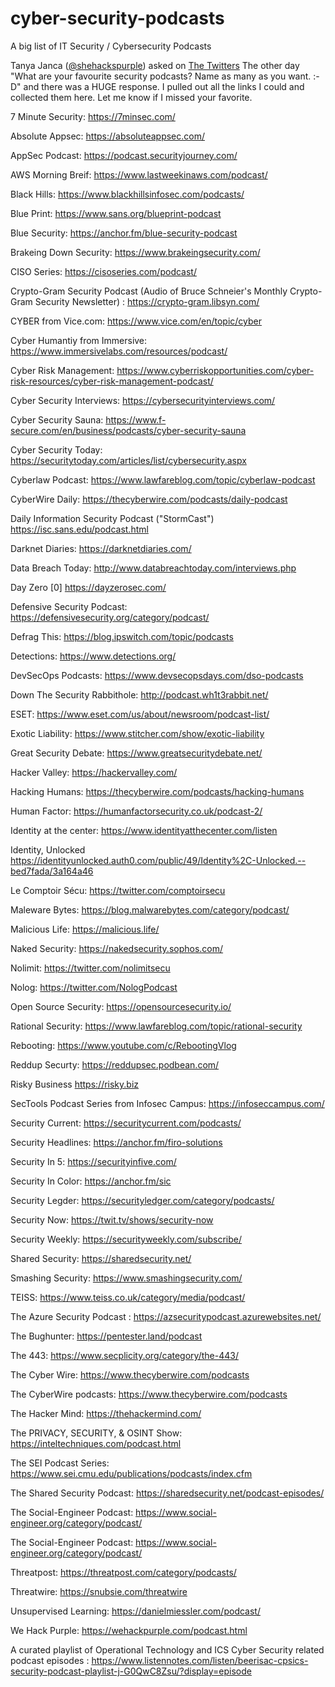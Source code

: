 # cyber-security-podcasts
A big list of IT Security / Cybersecurity Podcasts

Tanya Janca ([@shehackspurple](https://twitter.com/shehackspurple/s)) asked on [The Twitters](https://twitter.com/shehackspurple/status/1341920266021027842) The other day "What are your favourite security podcasts? Name as many as you want. :-D" and there was a HUGE response. I pulled out all the links I could and collected them here. Let me know if I missed your favorite.



7 Minute Security: https://7minsec.com/

Absolute Appsec: https://absoluteappsec.com/

AppSec Podcast: https://podcast.securityjourney.com/

AWS Morning Breif: https://www.lastweekinaws.com/podcast/

Black Hills: https://www.blackhillsinfosec.com/podcasts/

Blue Print: https://www.sans.org/blueprint-podcast

Blue Security: https://anchor.fm/blue-security-podcast

Brakeing Down Security: https://www.brakeingsecurity.com/

CISO Series: https://cisoseries.com/podcast/

Crypto-Gram Security Podcast (Audio of Bruce Schneier's Monthly Crypto-Gram Security Newsletter) : https://crypto-gram.libsyn.com/

CYBER from Vice.com: https://www.vice.com/en/topic/cyber

Cyber Humantiy from Immersive: https://www.immersivelabs.com/resources/podcast/

Cyber Risk Management: https://www.cyberriskopportunities.com/cyber-risk-resources/cyber-risk-management-podcast/

Cyber Security Interviews: https://cybersecurityinterviews.com/

Cyber Security Sauna: https://www.f-secure.com/en/business/podcasts/cyber-security-sauna

Cyber Security Today: https://securitytoday.com/articles/list/cybersecurity.aspx

Cyberlaw Podcast: https://www.lawfareblog.com/topic/cyberlaw-podcast

CyberWire Daily: https://thecyberwire.com/podcasts/daily-podcast

Daily Information Security Podcast ("StormCast") https://isc.sans.edu/podcast.html

Darknet Diaries: https://darknetdiaries.com/

Data Breach Today: http://www.databreachtoday.com/interviews.php

Day Zero [0] https://dayzerosec.com/

Defensive Security Podcast: https://defensivesecurity.org/category/podcast/

Defrag This: https://blog.ipswitch.com/topic/podcasts

Detections: https://www.detections.org/

DevSecOps Podcasts: https://www.devsecopsdays.com/dso-podcasts

Down The Security Rabbithole: http://podcast.wh1t3rabbit.net/

ESET: https://www.eset.com/us/about/newsroom/podcast-list/

Exotic Liability: https://www.stitcher.com/show/exotic-liability

Great Security Debate: https://www.greatsecuritydebate.net/

Hacker Valley: https://hackervalley.com/

Hacking Humans: https://thecyberwire.com/podcasts/hacking-humans

Human Factor: https://humanfactorsecurity.co.uk/podcast-2/

Identity at the center: https://www.identityatthecenter.com/listen

Identity, Unlocked  https://identityunlocked.auth0.com/public/49/Identity%2C-Unlocked.--bed7fada/3a164a46

Le Comptoir Sécu: https://twitter.com/comptoirsecu

Maleware Bytes: https://blog.malwarebytes.com/category/podcast/

Malicious Life: https://malicious.life/

Naked Security: https://nakedsecurity.sophos.com/

Nolimit: https://twitter.com/nolimitsecu

Nolog: https://twitter.com/NologPodcast

Open Source Security: https://opensourcesecurity.io/

Rational Security: https://www.lawfareblog.com/topic/rational-security

Rebooting: https://www.youtube.com/c/RebootingVlog

Reddup Securty: https://reddupsec.podbean.com/

Risky Business https://risky.biz

SecTools Podcast Series from Infosec Campus: https://infoseccampus.com/

Security Current: https://securitycurrent.com/podcasts/

Security Headlines: https://anchor.fm/firo-solutions

Security In 5: https://securityinfive.com/

Security In Color: https://anchor.fm/sic

Security Legder: https://securityledger.com/category/podcasts/

Security Now: https://twit.tv/shows/security-now

Security Weekly: https://securityweekly.com/subscribe/

Shared Security: https://sharedsecurity.net/

Smashing Security: https://www.smashingsecurity.com/

TEISS: https://www.teiss.co.uk/category/media/podcast/

The Azure Security Podcast : https://azsecuritypodcast.azurewebsites.net/

The Bughunter: https://pentester.land/podcast

The 443: https://www.secplicity.org/category/the-443/

The Cyber Wire: https://www.thecyberwire.com/podcasts

The CyberWire podcasts: https://www.thecyberwire.com/podcasts

The Hacker Mind: https://thehackermind.com/

The PRIVACY, SECURITY, & OSINT Show: https://inteltechniques.com/podcast.html

The SEI Podcast Series: https://www.sei.cmu.edu/publications/podcasts/index.cfm

The Shared Security Podcast: https://sharedsecurity.net/podcast-episodes/

The Social-Engineer Podcast: https://www.social-engineer.org/category/podcast/

The Social-Engineer Podcast: https://www.social-engineer.org/category/podcast/

Threatpost: https://threatpost.com/category/podcasts/

Threatwire: https://snubsie.com/threatwire

Unsupervised Learning: https://danielmiessler.com/podcast/

We Hack Purple: https://wehackpurple.com/podcast.html


A curated playlist of Operational Technology and ICS Cyber Security related podcast episodes : https://www.listennotes.com/listen/beerisac-cpsics-security-podcast-playlist-j-G0QwC8Zsu/?display=episode
